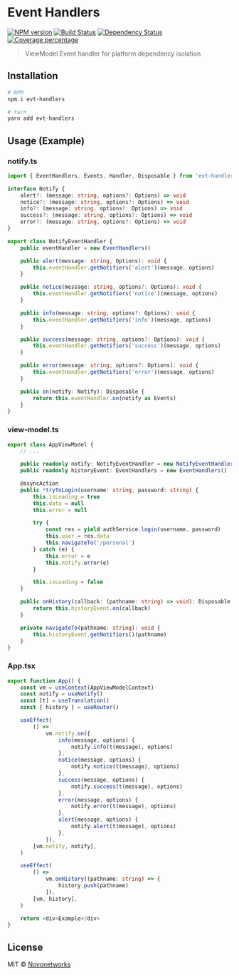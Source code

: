 # Event Handlers
[![NPM version][npm-image]][npm-url] [![Build Status][travis-image]][travis-url] [![Dependency Status][daviddm-image]][daviddm-url] [![Coverage percentage][coveralls-image]][coveralls-url]
> ViewModel Event handler for platform dependency isolation


## Installation

```bash
# NPM
npm i evt-handlers

# Yarn
yarn add evt-handlers
```

## Usage (Example)

### notify.ts
```ts
import { EventHandlers, Events, Handler, Disposable } from 'evt-handlers'

interface Notify {
    alert?: (message: string, options?: Options) => void
    notice?: (message: string, options?: Options) => void
    info?: (message: string, options?: Options) => void
    success?: (message: string, options?: Options) => void
    error?: (message: string, options?: Options) => void
}

export class NotifyEventHandler {
    public eventHandler = new EventHandlers()

    public alert(message: string, Options): void {
        this.eventHandler.getNotifiers('alert')(message, options)
    }

    public notice(message: string, options?: Options): void {
        this.eventHandler.getNotifiers('notice')(message, options)
    }

    public info(message: string, options?: Options): void {
        this.eventHandler.getNotifiers('info')(message, options)
    }

    public success(message: string, options?: Options): void {
        this.eventHandler.getNotifiers('success')(message, options)
    }

    public error(message: string, options?: Options): void {
        this.eventHandler.getNotifiers('error')(message, options)
    }

    public on(notify: Notify): Disposable {
        return this.eventHandler.on(notify as Events)
    }
}
```

### view-model.ts
```ts
export class AppViewModel {
    // ...

    public readonly notify: NotifyEventHandler = new NotifyEventHandler()
    public readonly historyEvent: EventHandlers = new EventHandlers()

    @asyncAction
    public *tryToLogin(username: string, password: string) {
        this.isLoading = true
        this.data = null
        this.error = null

        try {
            const res = yield authService.login(username, password)
            this.user = res.data
            this.navigateTo('/personal')
        } catch (e) {
            this.error = e
            this.notify.error(e)
        }

        this.isLoading = false
    }

    public onHistory(callback: (pathname: string) => void): Disposable {
        return this.historyEvent.on(callback)
    }

    private navigateTo(pathname: string): void {
        this.historyEvent.getNotifiers()(pathname)
    }
}
```

### App.tsx
```ts
export function App() {
    const vm = useContext(AppViewModelContext)
    const notify = useNotify()
    const [t] = useTranslation()
    const { history } = useRouter()

    useEffect(
        () =>
            vm.notify.on({
                info(message, options) {
                    notify.info(t(message), options)
                },
                notice(message, options) {
                    notify.notice(t(message), options)
                },
                success(message, options) {
                    notify.success(t(message), options)
                },
                error(message, options) {
                    notify.error(t(message), options)
                },
                alert(message, options) {
                    notify.alert(t(message), options)
                },
            }),
        [vm.notify, notify],
    )

    useEffect(
        () =>
            vm.onHistory((pathname: string) => {
                history.push(pathname)
            }),
        [vm, history],
    )

    return <div>Example</div>
}
```

## License

MIT © [Novonetworks](http://www.novonetworks.com)

[npm-image]: https://badge.fury.io/js/evt-handlers.svg
[npm-url]: https://npmjs.org/package/evt-handlers
[travis-image]: https://travis-ci.org/novonetworks/evt-handlers.svg?branch=master
[travis-url]: https://travis-ci.org/novonetworks/evt-handlers
[daviddm-image]: https://david-dm.org/novonetworks/evt-handlers.svg?theme=shields.io
[daviddm-url]: https://david-dm.org/novonetworks/evt-handlers
[coveralls-image]: https://coveralls.io/repos/novonetworks/evt-handlers/badge.svg
[coveralls-url]: https://coveralls.io/r/novonetworks/evt-handlers
